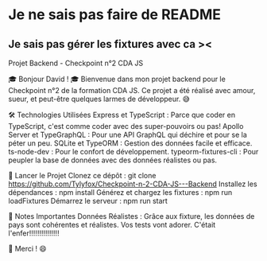 <h1>Je ne sais pas faire de README</h1>
<h2>Je sais pas gérer les fixtures avec ca ><</h2>
Projet Backend - Checkpoint n°2 CDA JS

🎓 Bonjour David ! 🎓
Bienvenue dans mon projet backend pour le Checkpoint n°2 de la formation CDA JS. Ce projet a été réalisé avec amour, sueur, et peut-être quelques larmes de développeur. 😅 

🛠️ Technologies Utilisées
Express et TypeScript : Parce que coder en TypeScript, c'est comme coder avec des super-pouvoirs ou pas!
Apollo Server et TypeGraphQL : Pour une API GraphQL qui déchire et pour se la péter un peu.
SQLite et TypeORM : Gestion des données facile et efficace.
ts-node-dev : Pour le confort de développement.
typeorm-fixtures-cli : Pour peupler la base de données avec des données réalistes ou pas.


🚀 Lancer le Projet
Clonez ce dépôt : git clone https://github.com/Tylyfox/Checkpoint-n-2-CDA-JS---Backend
Installez les dépendances : npm install
Générez et chargez les fixtures : npm run loadFixtures
Démarrez le serveur : npm run start


📝 Notes Importantes
Données Réalistes : Grâce aux fixture, les données de pays sont cohérentes et réalistes. Vos tests vont adorer. C'était l'enfer!!!!!!!!!!!!!!!

🎉 Merci !
😄